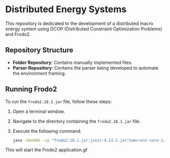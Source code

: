 # Distributed Energy Systems

This repository is dedicated to the development of a distributed macro energy system using DCOP (Distributed Constraint Optimization Problems) and Frodo2.

## Repository Structure

- **Folder Repository**: Contains manually implemented files.
- **Parser Repository**: Contains the parser being developed to automate the environment framing.

## Running Frodo2

To run the `frodo2.18.1.jar` file, follow these steps:

1. Open a terminal window.
2. Navigate to the directory containing the `frodo2.18.1.jar` file.
3. Execute the following command:

    ```sh
    java -Xmx96G -cp "frodo2.18.1.jar:junit-4.13.2.jar:hamcrest-core-1.3.jar" frodo2.algorithms.AgentFactory -timeout 60000000 SAPP_limited_output.xml agents/DPOP/DPOPagentJaCoP.xml -o solution_SAPP_limited.xml
    ```

This will start the Frodo2 application.gf